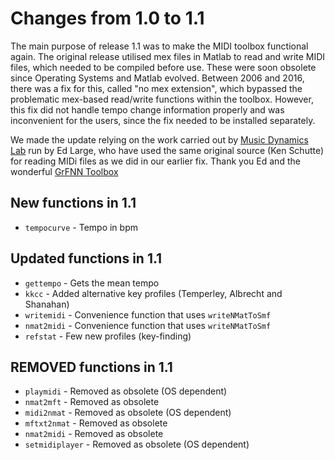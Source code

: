 # Changes from 1.0 to 1.1

The main purpose of release 1.1 was to make the MIDI toolbox functional again. The original release utilised mex files in Matlab to read and write MIDI files, which needed to be compiled before use. These were soon obsolete since Operating Systems and Matlab evolved. Between 2006 and 2016, there was a fix for this, called "no mex extension", which bypassed the problematic mex-based read/write functions within the toolbox. However, this fix did not handle tempo change information properly and was inconvenient for the users, since the fix needed to be installed separately.

We made the update relying on the work carried out by [Music Dynamics Lab](http://musicdynamicslab.uconn.edu/home/) run by Ed Large, who have used the same original source (Ken Schutte) for reading MIDi files as we did in our earlier fix. Thank you Ed and the wonderful [GrFNN Toolbox](http://musicdynamicslab.uconn.edu/home/multimedia/grfnn-toolbox/)    

## New functions in 1.1

* `tempocurve` - Tempo in bpm

## Updated functions in 1.1

* `gettempo` - Gets the mean tempo
* `kkcc` - Added alternative key profiles (Temperley, Albrecht and Shanahan)
* `writemidi` - Convenience function that uses `writeNMatToSmf`
* `nmat2midi` - Convenience function that uses `writeNMatToSmf`
* `refstat` - Few new profiles (key-finding)

## REMOVED functions in 1.1

* `playmidi`  - Removed as obsolete (OS dependent)
* `nmat2mft`  - Removed as obsolete
* `midi2nmat`  - Removed as obsolete (OS dependent)
* `mftxt2nmat` - Removed as obsolete
* `nmat2midi` - Removed as obsolete
* `setmidiplayer`  - Removed as obsolete (OS dependent)

